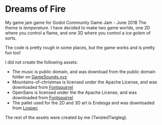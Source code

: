 # Dreams of Fire
My game jam game for Godot Community Game Jam - June 2018 The theme is *temperature*. I have decided to make two game worlds,
one 2D where you control a flame, and one 3D where you control a ice golem of sorts.

The code is pretty rough in some places, but the game works and is pretty fun too!

I did not create the following assets:

* The music is public domain, and was download from the public domain folder on [GameSounds.xyz](https://gamesounds.xyz/?dir=Public%20Domain)
* Mountains-of-christmas is licensed under the Apache License, and was downloaded from [Fontsquirrel](https://www.fontsquirrel.com/fonts/mountains-of-christmas?filter%5Blicense%5D%5B0%5D=open&sort=popular)
* OpenSans is licensed under the the Apache License, and was downloaded from [Fontsquirrel](https://www.fontsquirrel.com/fonts/open-sans?filter%5Blicense%5D%5B0%5D=open&sort=popular)
* The pallet used for the 2D and 3D art is Endesga and was downloaded from [Lospec](https://lospec.com/palette-list)

The rest of the assets were created by me (TwistedTwigleg).
